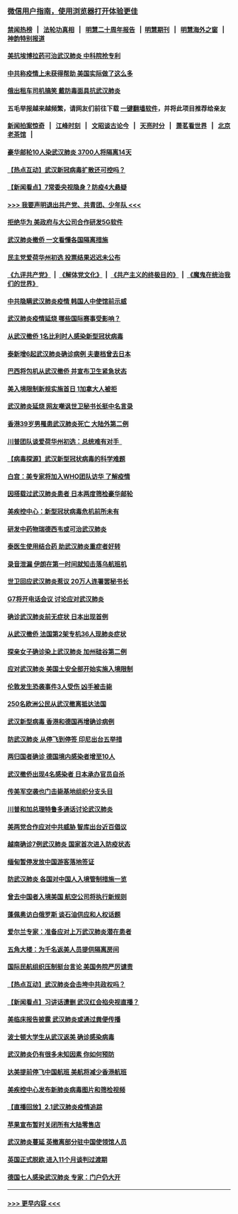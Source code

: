 ### [微信用户指南，使用浏览器打开体验更佳](https://github.com/gfw-breaker/banned-news1/blob/master/indexes/wechat-guide.md?t=0)
#### [禁闻热榜](热点新闻.md?t=0)  &nbsp;&nbsp;|&nbsp;&nbsp; [法轮功真相](https://github.com/gfw-breaker/truth/blob/master/README.md?t=0) &nbsp;&nbsp;|&nbsp;&nbsp; [明慧二十周年报告](https://github.com/gfw-breaker/mh-reports/blob/master/README.md?t=0) &nbsp;&nbsp;|&nbsp;&nbsp;[明慧期刊](https://github.com/gfw-breaker/mh-qikan) &nbsp;&nbsp;|&nbsp;&nbsp; [明慧海外之窗](https://github.com/gfw-breaker/mh-news/blob/master/README.md?t=0) &nbsp;&nbsp;|&nbsp;&nbsp; [神韵特别报道](https://github.com/gfw-breaker/mh-news/blob/master/shenyun.md?t=0)
#### [美抗埃博拉药可治武汉肺炎 中科院抢专利](../pages/nsc418/n11846409.md?t=02052233) 
#### [中共称疫情上未获得帮助 美国实际做了这么多](../pages/nsc418/n11846008.md?t=02052233) 
#### [俄出租车司机搞笑 戴防毒面具抗武汉肺炎](../pages/nsc418/n11845703.md?t=02052233) 
#### 五毛举报越来越频繁，请网友们前往下载 [一键翻墙软件](https://github.com/gfw-breaker/ssr-accounts)，并将此项目推荐给亲友
#### [新闻拍案惊奇](https://github.com/gfw-breaker/banned-news1/blob/master/pages/link4.md) &nbsp;&nbsp;|&nbsp;&nbsp; [江峰时刻](https://github.com/gfw-breaker/banned-news1/blob/master/pages/link4.md) &nbsp;&nbsp;|&nbsp;&nbsp; [文昭谈古论今](https://github.com/gfw-breaker/banned-news1/blob/master/pages/link4.md) &nbsp;&nbsp;|&nbsp;&nbsp; [天亮时分](https://github.com/gfw-breaker/banned-news1/blob/master/pages/link4.md) &nbsp;&nbsp;|&nbsp;&nbsp; [萧茗看世界](https://github.com/gfw-breaker/banned-news1/blob/master/pages/link4.md) &nbsp;&nbsp;|&nbsp;&nbsp; [北京老茶馆](https://github.com/gfw-breaker/banned-news1/blob/master/pages/link4.md) &nbsp;&nbsp;|&nbsp;&nbsp; 
#### [豪华邮轮10人染武汉肺炎 3700人将隔离14天](../pages/nsc418/n11845543.md?t=02052233) 
#### [【热点互动】武汉新冠病毒扩散还可控吗？](../pages/nsc418/n11844750.md?t=02052233) 
#### [【新闻看点】7常委央视隐身？防疫4大悬疑](../pages/nsc418/n11844611.md?t=02052233) 
#### [>>> 我要声明退出共产党、共青团、少年队 <<<](https://github.com/begood0513/goodnews/blob/master/quit/letter.md) 
#### [拒绝华为 美政府与大公司合作研发5G软件](../pages/nsc418/n11844625.md?t=02052233) 
#### [武汉肺炎撤侨 一文看懂各国隔离措施](../pages/nsc418/n11844216.md?t=02052233) 
#### [民主党爱荷华州初选 投票结果迟迟未公布](../pages/nsc418/n11844207.md?t=02052233) 
#### [《九评共产党》](https://github.com/begood0513/9ping.md/blob/master/README.md) &nbsp;|&nbsp; [《解体党文化》](../../../../jtdwh.md/blob/master/README.md)  &nbsp;|&nbsp; [《共产主义的终极目的》](../../../../gczydzjmd.md/blob/master/README.md) &nbsp;|&nbsp; [《魔鬼在统治我们的世界》](../../../../mgztzwmdsj.md/blob/master/README.md) 
#### [中共隐瞒武汉肺炎疫情 韩国人中使馆前示威](../pages/nsc418/n11844084.md?t=02052233) 
#### [武汉肺炎疫情延烧 哪些国际赛事受影响？](../pages/nsc418/n11843958.md?t=02052233) 
#### [从武汉撤侨 1名比利时人感染新型冠状病毒](../pages/nsc418/n11843977.md?t=02052233) 
#### [泰新增6起武汉肺炎确诊病例 夫妻档曾去日本](../pages/nsc418/n11843900.md?t=02052233) 
#### [巴西将包机从武汉撤侨 并宣布卫生紧急状态](../pages/nsc418/n11843418.md?t=02052233) 
#### [美入境限制新规实施首日 1加拿大人被拒](../pages/nsc418/n11843058.md?t=02052233) 
#### [武汉肺炎延烧 网友嘲讽世卫秘书长挺中名言录](../pages/nsc418/n11843056.md?t=02052233) 
#### [香港39岁男罹患武汉肺炎死亡 大陆外第二例](../pages/nsc418/n11843026.md?t=02052233) 
#### [川普团队谈爱荷华州初选：总统难有对手  ](../pages/nsc418/n11842867.md?t=02052233) 
#### [【病毒探源】武汉新型冠状病毒的科学难题](../pages/nsc418/n11842176.md?t=02052233) 
#### [白宫：美专家将加入WHO团队访华 了解疫情](../pages/nsc418/n11842198.md?t=02052233) 
#### [因搭载过武汉肺炎患者 日本两度筛检豪华邮轮](../pages/nsc418/n11842447.md?t=02052233) 
#### [美疾控中心：新型冠状病毒危机前所未有](../pages/nsc418/n11842406.md?t=02052233) 
#### [研发中药物瑞德西韦或可治武汉肺炎](../pages/nsc418/n11842100.md?t=02052233) 
#### [泰医生使用结合药 助武汉肺炎重症者好转](../pages/nsc418/n11842096.md?t=02052233) 
#### [录音泄漏 伊朗在第一时间就知击落乌航班机](../pages/nsc418/n11842002.md?t=02052233) 
#### [世卫回应武汉肺炎惹议 20万人连署罢秘书长](../pages/nsc418/n11841664.md?t=02052233) 
#### [G7将开电话会议 讨论应对武汉肺炎](../pages/nsc418/n11841658.md?t=02052233) 
#### [确诊武汉肺炎前无症状 日本出现首例](../pages/nsc418/n11841567.md?t=02052233) 
#### [从武汉撤侨 法国第2架专机36人现肺炎症状](../pages/nsc418/n11841382.md?t=02052233) 
#### [探亲女子确诊染上武汉肺炎 加州硅谷第二例](../pages/nsc418/n11839784.md?t=02052233) 
#### [应对武汉肺炎 美国土安全部开始实施入境限制](../pages/nsc418/n11839729.md?t=02052233) 
#### [伦敦发生恐袭事件3人受伤 凶手被击毙](../pages/nsc418/n11839442.md?t=02052233) 
#### [250名欧洲公民从武汉撤离抵达法国](../pages/nsc418/n11839438.md?t=02052233) 
#### [武汉新型病毒 香港和德国再增确诊病例](../pages/nsc418/n11839381.md?t=02052233) 
#### [防武汉肺炎 从停飞到停签 印尼出台五举措](../pages/nsc418/n11839282.md?t=02052233) 
#### [两归国者确诊 德国境内感染者增至10人](../pages/nsc418/n11839164.md?t=02052233) 
#### [武汉撤侨出现4名感染者 日本承办官员自杀](../pages/nsc418/n11839044.md?t=02052233) 
#### [传美军空袭也门击毙基地组织分支头目](../pages/nsc418/n11839210.md?t=02052233) 
#### [川普和加总理特鲁多通话讨论武汉肺炎](../pages/nsc418/n11839128.md?t=02052233) 
#### [美两党合作应对中共威胁 智库出台近百倡议](../pages/nsc418/n11838437.md?t=02052233) 
#### [越南确诊7例武汉肺炎 国家首次进入防疫状态](../pages/nsc418/n11838860.md?t=02052233) 
#### [缅甸暂停发放中国游客落地签证](../pages/nsc418/n11838730.md?t=02052233) 
#### [防武汉肺炎 各国对中国人入境管制措施一览](../pages/nsc418/n11838726.md?t=02052233) 
#### [曾去中国者入境美国 航空公司将执行新规则](../pages/nsc418/n11838375.md?t=02052233) 
#### [蓬佩奥访白俄罗斯 谈石油供应和人权话题](../pages/nsc418/n11838242.md?t=02052233) 
#### [爱尔兰专家：准备应对上万武汉肺炎潜在患者](../pages/nsc418/n11837978.md?t=02052233) 
#### [五角大楼：为千名返美人员提供隔离房间](../pages/nsc418/n11837831.md?t=02052233) 
#### [国际民航组织压制挺台言论 美国务院严厉谴责](../pages/nsc418/n11837791.md?t=02052233) 
#### [【热点互动】武汉肺炎会击垮中共政权吗？](../pages/nsc418/n11837779.md?t=02052233) 
#### [【新闻看点】习讲话遭删 武汉红会掐央视直播？](../pages/nsc418/n11837573.md?t=02052233) 
#### [美临床报告披露 武汉肺炎或通过粪便传播](../pages/nsc418/n11837626.md?t=02052233) 
#### [波士顿大学生从武汉返美 确诊感染病毒](../pages/nsc418/n11837580.md?t=02052233) 
#### [武汉肺炎仍有很多未知因素 你如何预防](../pages/nsc418/n11837666.md?t=02052233) 
#### [达美提前停飞中国航班 美航将减少香港航班](../pages/nsc418/n11837649.md?t=02052233) 
#### [美疾控中心发布新肺炎病毒图片和筛检视频](../pages/nsc418/n11837491.md?t=02052233) 
#### [【直播回放】2.1武汉肺炎疫情追踪](../pages/nsc418/n11837232.md?t=02052233) 
#### [苹果宣布暂时关闭所有大陆零售店](../pages/nsc418/n11837097.md?t=02052233) 
#### [武汉肺炎蔓延 英撤离部分驻中国使领馆人员](../pages/nsc418/n11837061.md?t=02052233) 
#### [英国正式脱欧 进入11个月谈判过渡期](../pages/nsc418/n11836911.md?t=02052233) 
#### [德国七人感染武汉肺炎 专家：门户仍大开](../pages/nsc418/n11836344.md?t=02052233) 

----
#### [ >>> 更早内容 <<< ](../indexes/nsc418-earlier.md)
